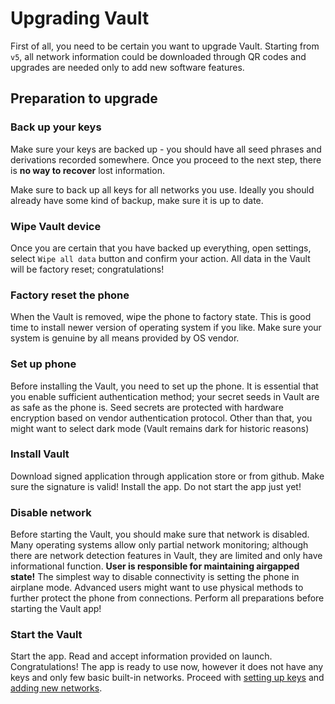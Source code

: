 # Upgrading Vault

First of all, you need to be certain you want to upgrade Vault. Starting from `v5`, all network information could be downloaded through QR codes and upgrades are needed only to add new software features.

## Preparation to upgrade

### Back up your keys

Make sure your keys are backed up - you should have all seed phrases and derivations recorded somewhere. Once you proceed to the next step, there is **no way to recover** lost information.

Make sure to back up all keys for all networks you use. Ideally you should already have some kind of backup, make sure it is up to date.

### Wipe Vault device

Once you are certain that you have backed up everything, open settings, select `Wipe all data` button and confirm your action. All data in the Vault will be factory reset; congratulations!

### Factory reset the phone

When the Vault is removed, wipe the phone to factory state. This is good time to install newer version of operating system if you like. Make sure your system is genuine by all means provided by OS vendor.

### Set up phone

Before installing the Vault, you need to set up the phone. It is essential that you enable sufficient authentication method; your secret seeds in Vault are as safe as the phone is. Seed secrets are protected with hardware encryption based on vendor authentication protocol. Other than that, you might want to select dark mode (Vault remains dark for historic reasons)

### Install Vault

Download signed application through application store or from github. Make sure the signature is valid! Install the app. Do not start the app just yet!

### Disable network

Before starting the Vault, you should make sure that network is disabled. Many operating systems allow only partial network monitoring; although there are network detection features in Vault, they are limited and only have informational function. **User is responsible for maintaining airgapped state!** The simplest way to disable connectivity is setting the phone in airplane mode. Advanced users might want to use physical methods to further protect the phone from connections. Perform all preparations before starting the Vault app!

### Start the Vault

Start the app. Read and accept information provided on launch. Congratulations! The app is ready to use now, however it does not have any keys and only few basic built-in networks. Proceed with [setting up keys](../tutorials/Start.md) and [adding new networks](../tutorials/Add-New-Network.md).

<!--TODO Feel free to use built-in Westend test network to try things out. Get test tokens at #westend_faucet:matrix.org or something along the lines-->
